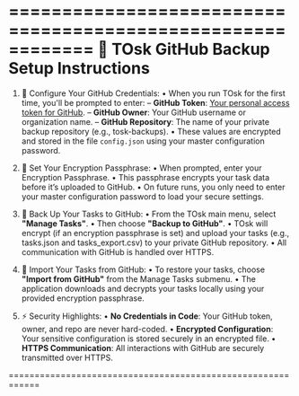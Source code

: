 ============================================================
             🚀 TOsk GitHub Backup Setup Instructions
============================================================

1. 🔑 Configure Your GitHub Credentials:
   • When you run TOsk for the first time, you'll be prompted to enter:
       – **GitHub Token**: [Your personal access token for GitHub](https://github.com/ctsdownloads/tosk-task-manager/tree/main?tab=readme-ov-file#-how-to-set-up-a-github-personal-access-token).
       – **GitHub Owner**: Your GitHub username or organization name.
       – **GitHub Repository**: The name of your private backup repository (e.g., tosk-backups).
   • These values are encrypted and stored in the file `config.json` using your master configuration password.

2. 🔐 Set Your Encryption Passphrase:
   • When prompted, enter your Encryption Passphrase.
   • This passphrase encrypts your task data before it’s uploaded to GitHub.
   • On future runs, you only need to enter your master configuration password to load your secure settings.

3. 💾 Back Up Your Tasks to GitHub:
   • From the TOsk main menu, select **"Manage Tasks"**.
   • Then choose **"Backup to GitHub"**.
   • TOsk will encrypt (if an encryption passphrase is set) and upload your tasks (e.g., tasks.json and tasks_export.csv) to your private GitHub repository.
   • All communication with GitHub is handled over HTTPS.

4. 🔄 Import Your Tasks from GitHub:
   • To restore your tasks, choose **"Import from GitHub"** from the Manage Tasks submenu.
   • The application downloads and decrypts your tasks locally using your provided encryption passphrase.

5. ⚡ Security Highlights:
   • **No Credentials in Code**: Your GitHub token, owner, and repo are never hard-coded.
   • **Encrypted Configuration**: Your sensitive configuration is stored securely in an encrypted file.
   • **HTTPS Communication**: All interactions with GitHub are securely transmitted over HTTPS.

============================================================
